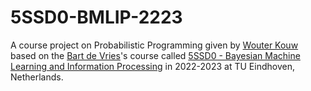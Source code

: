 # 5SSD0-BMLIP-2223
A course project on Probabilistic Programming given by [Wouter Kouw](https://biaslab.github.io/member/wouter/) based on the [Bart de Vries](https://biaslab.github.io/member/bert/)'s course called [5SSD0 - Bayesian Machine Learning and Information Processing](https://biaslab.github.io/teaching/bmlip/) in 2022-2023 at TU Eindhoven, Netherlands.
